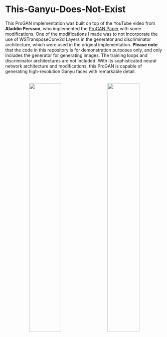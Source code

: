 # This-Ganyu-Does-Not-Exist
This ProGAN implementation was built on top of the YouTube video from **Aladdin Persson**, who implemented the [ProGAN Paper](https://arxiv.org/abs/1710.10196) with some modifications. One of the modifications I made was to not incorporate the use of WSTransposeConv2d Layers in the generator and discriminator architecture, which were used in the original implementation. **Please note** that the code in this repository is for demonstration purposes only, and only includes the generator for generating images. The training loops and discriminator architectures are not included. With its sophisticated neural network architecture and modifications, this ProGAN is capable of generating high-resolution Ganyu faces with remarkable detail.

<h2 align="center"></h1>

<p float="left" align="middle">
  <img src="https://media.discordapp.net/attachments/911296727103983678/1095396783707918476/8db4b741-de31-4641-ba85-a4cd1bff02bc.png?width=676&height=676" width="45%" hspace="10"/>
  <img src="https://media.discordapp.net/attachments/911296727103983678/1095396784630681850/87e8ed31-c917-4703-b649-b5714b44292c.png?width=676&height=676" width="45%" hspace="10"/> 
</p>
